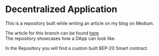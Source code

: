 # Decentralized Application
This is a repository built while writing an article on my blog on Medium.  

The article for this branch can be found [here](https://itnext.io/building-a-decentralized-application-with-bep-20-contract-in-solidity-d2c066447aa6)  
The repository showcases how a DApp can look like.  

In the Repository you will find a custom built BEP-20 Smart contract.